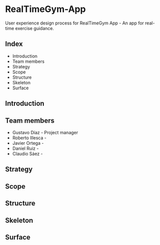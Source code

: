 # RealTimeGym-App
User experience design process for RealTimeGym App - An app for real-time exercise guidance.

## Index
- Introduction
- Team members
- Strategy
- Scope
- Structure
- Skeleton
- Surface

## Introduction

## Team members
- Gustavo Díaz - Project manager
- Roberto Illesca -
- Javier Ortega - 
- Daniel Ruiz - 
- Claudio Sáez -

## Strategy

## Scope

## Structure

## Skeleton

## Surface

